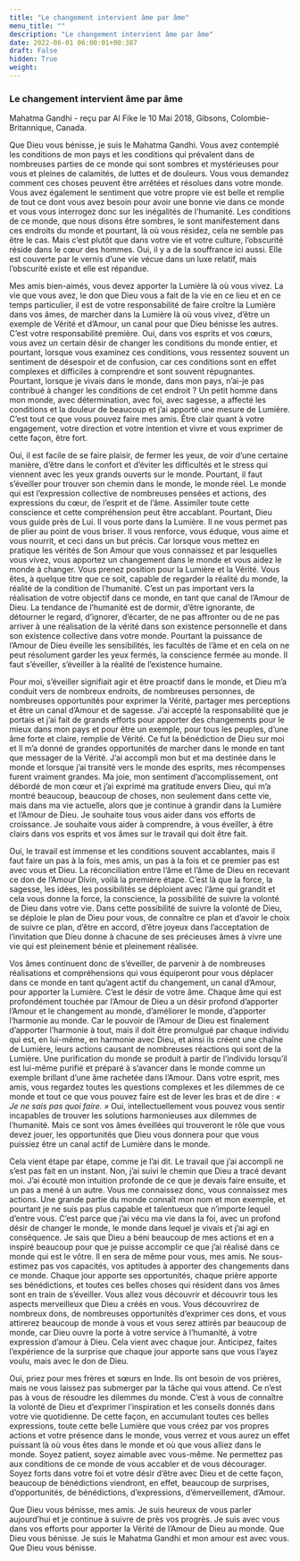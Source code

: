 ```yaml
---
title: "Le changement intervient âme par âme"
menu_title: ""
description: "Le changement intervient âme par âme"
date: 2022-06-01 06:00:01+00:387
draft: False
hidden: True
weight:
---
```

### Le changement intervient âme par âme

Mahatma Gandhi - reçu par Al Fike le 10 Mai 2018, Gibsons, Colombie-Britannique, Canada.

Que Dieu vous bénisse, je suis le Mahatma Gandhi. Vous avez contemplé les conditions de mon pays et les conditions qui prévalent dans de nombreuses parties de ce monde qui sont sombres et mystérieuses pour vous et pleines de calamités, de luttes et de douleurs. Vous vous demandez comment ces choses peuvent être arrêtées et résolues dans votre monde. Vous avez également le sentiment que votre propre vie est belle et remplie de tout ce dont vous avez besoin pour avoir une bonne vie dans ce monde et vous vous interrogez donc sur les inégalités de l’humanité. Les conditions de ce monde, que nous disons être sombres, le sont manifestement dans ces endroits du monde et pourtant, là où vous résidez, cela ne semble pas être le cas. Mais c’est plutôt que dans votre vie et votre culture, l’obscurité réside dans le cœur des hommes. Oui, il y a de la souffrance ici aussi. Elle est couverte par le vernis d’une vie vécue dans un luxe relatif, mais l’obscurité existe et elle est répandue.

Mes amis bien-aimés, vous devez apporter la Lumière là où vous vivez. La vie que vous avez, le don que Dieu vous a fait de la vie en ce lieu et en ce temps particulier, il est de votre responsabilité de faire croître la Lumière dans vos âmes, de marcher dans la Lumière là où vous vivez, d’être un exemple de Vérité et d’Amour, un canal pour que Dieu bénisse les autres. C’est votre responsabilité première. Oui, dans vos esprits et vos cœurs, vous avez un certain désir de changer les conditions du monde entier, et pourtant, lorsque vous examinez ces conditions, vous ressentez souvent un sentiment de désespoir et de confusion, car ces conditions sont en effet complexes et difficiles à comprendre et sont souvent répugnantes. Pourtant, lorsque je vivais dans le monde, dans mon pays, n’ai-je pas contribué à changer les conditions de cet endroit ? Un petit homme dans mon monde, avec détermination, avec foi, avec sagesse, a affecté les conditions et la douleur de beaucoup et j’ai apporté une mesure de Lumière. C’est tout ce que vous pouvez faire mes amis. Être clair quant à votre engagement, votre direction et votre intention et vivre et vous exprimer de cette façon, être fort.

Oui, il est facile de se faire plaisir, de fermer les yeux, de voir d’une certaine manière, d’être dans le confort et d’éviter les difficultés et le stress qui viennent avec les yeux grands ouverts sur le monde. Pourtant, il faut s’éveiller pour trouver son chemin dans le monde, le monde réel. Le monde qui est l’expression collective de nombreuses pensées et actions, des expressions du cœur, de l’esprit et de l’âme. Assimiler toute cette conscience et cette compréhension peut être accablant. Pourtant, Dieu vous guide près de Lui. Il vous porte dans la Lumière. Il ne vous permet pas de plier au point de vous briser. Il vous renforce, vous éduque, vous aime et vous nourrit, et ceci dans un but précis. Car lorsque vous mettez en pratique les vérités de Son Amour que vous connaissez et par lesquelles vous vivez, vous apportez un changement dans le monde et vous aidez le monde à changer. Vous prenez position pour la Lumière et la Vérité. Vous êtes, à quelque titre que ce soit, capable de regarder la réalité du monde, la réalité de la condition de l’humanité. C’est un pas important vers la réalisation de votre objectif dans ce monde, en tant que canal de l’Amour de Dieu. La tendance de l’humanité est de dormir, d’être ignorante, de détourner le regard, d’ignorer, d’écarter, de ne pas affronter ou de ne pas arriver à une réalisation de la vérité dans son existence personnelle et dans son existence collective dans votre monde. Pourtant la puissance de l’Amour de Dieu éveille les sensibilités, les facultés de l’âme et en cela on ne peut résolument garder les yeux fermés, la conscience fermée au monde. Il faut s’éveiller, s’éveiller à la réalité de l’existence humaine.

Pour moi, s’éveiller signifiait agir et être proactif dans le monde, et Dieu m’a conduit vers de nombreux endroits, de nombreuses personnes, de nombreuses opportunités pour exprimer la Vérité, partager mes perceptions et être un canal d’Amour et de sagesse. J’ai accepté la responsabilité que je portais et j’ai fait de grands efforts pour apporter des changements pour le mieux dans mon pays et pour être un exemple, pour tous les peuples, d’une âme forte et claire, remplie de Vérité. Ce fut la bénédiction de Dieu sur moi et Il m’a donné de grandes opportunités de marcher dans le monde en tant que messager de la Vérité. J’ai accompli mon but et ma destinée dans le monde et lorsque j’ai transité vers le monde des esprits, mes récompenses furent vraiment grandes. Ma joie, mon sentiment d’accomplissement, ont débordé de mon cœur et j’ai exprimé ma gratitude envers Dieu, qui m’a montré beaucoup, beaucoup de choses, non seulement dans cette vie, mais dans ma vie actuelle, alors que je continue à grandir dans la Lumière et l’Amour de Dieu. Je souhaite tous vous aider dans vos efforts de croissance. Je souhaite vous aider à comprendre, à vous éveiller, à être clairs dans vos esprits et vos âmes sur le travail qui doit être fait.

Oui, le travail est immense et les conditions souvent accablantes, mais il faut faire un pas à la fois, mes amis, un pas à la fois et ce premier pas est avec vous et Dieu. La réconciliation entre l’âme et l’âme de Dieu en recevant ce don de l’Amour Divin, voilà la première étape. C’est là que la force, la sagesse, les idées, les possibilités se déploient avec l’âme qui grandit et cela vous donne la force, la conscience, la possibilité de suivre la volonté de Dieu dans votre vie. Dans cette possibilité de suivre la volonté de Dieu, se déploie le plan de Dieu pour vous, de connaître ce plan et d’avoir le choix de suivre ce plan, d’être en accord, d’être joyeux dans l’acceptation de l’invitation que Dieu donne à chacune de ses précieuses âmes à vivre une vie qui est pleinement bénie et pleinement réalisée.

Vos âmes continuent donc de s’éveiller, de parvenir à de nombreuses réalisations et compréhensions qui vous équiperont pour vous déplacer dans ce monde en tant qu’agent actif du changement, un canal d’Amour, pour apporter la Lumière. C’est le désir de votre âme. Chaque âme qui est profondément touchée par l’Amour de Dieu a un désir profond d’apporter l’Amour et le changement au monde, d’améliorer le monde, d’apporter l’harmonie au monde. Car le pouvoir de l’Amour de Dieu est finalement d’apporter l’harmonie à tout, mais il doit être promulgué par chaque individu qui est, en lui-même, en harmonie avec Dieu, et ainsi ils créent une chaîne de Lumière, leurs actions causant de nombreuses réactions qui sont de la Lumière. Une purification du monde se produit à partir de l’individu lorsqu’il est lui-même purifié et préparé à s’avancer dans le monde comme un exemple brillant d’une âme rachetée dans l’Amour. Dans votre esprit, mes amis, vous regardez toutes les questions complexes et les dilemmes de ce monde et tout ce que vous pouvez faire est de lever les bras et de dire : *« Je ne sais pas quoi faire. »* Oui, intellectuellement vous pouvez vous sentir incapables de trouver les solutions harmonieuses aux dilemmes de l’humanité. Mais ce sont vos âmes éveillées qui trouveront le rôle que vous devez jouer, les opportunités que Dieu vous donnera pour que vous puissiez être un canal actif de Lumière dans le monde.

Cela vient étape par étape, comme je l’ai dit. Le travail que j’ai accompli ne s’est pas fait en un instant. Non, j’ai suivi le chemin que Dieu a tracé devant moi. J’ai écouté mon intuition profonde de ce que je devais faire ensuite, et un pas a mené à un autre. Vous me connaissez donc, vous connaissez mes actions. Une grande partie du monde connaît mon nom et mon exemple, et pourtant je ne suis pas plus capable et talentueux que n’importe lequel d’entre vous. C’est parce que j’ai vécu ma vie dans la foi, avec un profond désir de changer le monde, le monde dans lequel je vivais et j’ai agi en conséquence. Je sais que Dieu a béni beaucoup de mes actions et en a inspiré beaucoup pour que je puisse accomplir ce que j’ai réalisé dans ce monde qui est le vôtre. Il en sera de même pour vous, mes amis. Ne sous-estimez pas vos capacités, vos aptitudes à apporter des changements dans ce monde. Chaque jour apporte ses opportunités, chaque prière apporte ses bénédictions, et toutes ces belles choses qui résident dans vos âmes sont en train de s’éveiller. Vous allez vous découvrir et découvrir tous les aspects merveilleux que Dieu a créés en vous. Vous découvrirez de nombreux dons, de nombreuses opportunités d’exprimer ces dons, et vous attirerez beaucoup de monde à vous et vous serez attirés par beaucoup de monde, car Dieu ouvre la porte à votre service à l’humanité, à votre expression d’amour à Dieu. Cela vient avec chaque jour. Anticipez, faites l’expérience de la surprise que chaque jour apporte sans que vous l’ayez voulu, mais avec le don de Dieu.

Oui, priez pour mes frères et sœurs en Inde. Ils ont besoin de vos prières, mais ne vous laissez pas submerger par la tâche qui vous attend. Ce n’est pas à vous de résoudre les dilemmes du monde. C’est à vous de connaître la volonté de Dieu et d’exprimer l’inspiration et les conseils donnés dans votre vie quotidienne. De cette façon, en accumulant toutes ces belles expressions, toute cette belle Lumière que vous créez par vos propres actions et votre présence dans le monde, vous verrez et vous aurez un effet puissant là où vous êtes dans le monde et où que vous alliez dans le monde. Soyez patient, soyez aimable avec vous-même. Ne permettez pas aux conditions de ce monde de vous accabler et de vous décourager. Soyez forts dans votre foi et votre désir d’être avec Dieu et de cette façon, beaucoup de bénédictions viendront, en effet, beaucoup de surprises, d’opportunités, de bénédictions, d’expressions, d’émerveillement, d’Amour.

Que Dieu vous bénisse, mes amis. Je suis heureux de vous parler aujourd’hui et je continue à suivre de près vos progrès. Je suis avec vous dans vos efforts pour apporter la Vérité de l’Amour de Dieu au monde. Que Dieu vous bénisse. Je suis le Mahatma Gandhi et mon amour est avec vous. Que Dieu vous bénisse.
